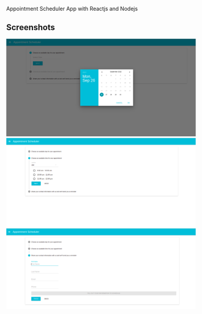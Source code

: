 
 Appointment Scheduler App with Reactjs and Nodejs


 ## Screenshots
 ![ screenshot](screen.png) 
  ![ screenshot](screen1.png) 
   ![ screenshot](screen2.png) 
